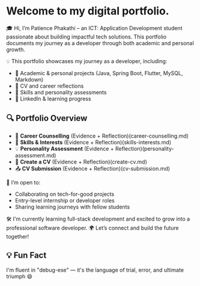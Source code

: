 #  Welcome to my digital portfolio. 
🎓 Hi, I’m Patience Phakathi – an ICT: Application Development student passionate about building impactful tech solutions. This portfolio documents my journey as a developer through both academic and personal growth.

💡 This portfolio showcases my journey as a developer, including:
- 🧠 Academic & personal projects (Java, Spring Boot, Flutter, MySQL, Markdown)
- 📄 CV and career reflections
- 🧭 Skills and personality assessments
- 🔗 LinkedIn & learning progress

## 🔍 Portfolio Overview

- 🧭 **Career Counselling** (Evidence + Reflection)(career-counselling.md)
- 🧠 **Skills & Interests** (Evidence + Reflection)(skills-interests.md)
- 💡 **Personality Assessment** (Evidence + Reflection)(personality-assessment.md)
- 📄 **Create a CV** (Evidence + Reflection)(create-cv.md)
- 📤 **CV Submission** (Evidence + Reflection)(cv-submission.md)

🤝 I’m open to:
- Collaborating on tech-for-good projects
- Entry-level internship or developer roles
- Sharing learning journeys with fellow students

🛠️ I'm currently learning full-stack development and excited to grow into a professional software developer.
🌍 Let’s connect and build the future together!


## 💡 Fun Fact
I'm fluent in "debug-ese" — it's the language of trial, error, and ultimate triumph 😄

